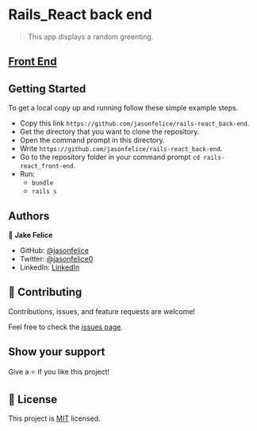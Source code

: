 # Rails_React back end
> This app displays a random greenting.

## [Front End](https://github.com/jasonfelice/rails-react_front-end)

## Getting Started
To get a local copy up and running follow these simple example steps.

- Copy this link `https://github.com/jasonfelice/rails-react_back-end`.
- Get the directory that you want to clone the repository.
- Open the command prompt in this directory.
- Write `https://github.com/jasonfelice/rails-react_back-end`.
- Go to the repository folder in your command prompt `cd rails-react_front-end`.
- Run:
  - `bundle`
  - `rails s`

## Authors

👤 **Jake Felice**

- GitHub: [@jasonfelice](https://github.com/jasonfelice)
- Twitter: [@jasonfelice0](https://twitter.com/jasonfelice0)
- LinkedIn: [LinkedIn](https://www.linkedin.com/in/jason-felice-11a5a622b/)

## 🤝 Contributing

Contributions, issues, and feature requests are welcome!

Feel free to check the [issues page](../../issues/).

## Show your support

Give a ⭐️ if you like this project!

## 📝 License

This project is [MIT](./MIT.md) licensed.
